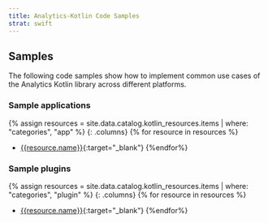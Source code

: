 ```yaml
---
title: Analytics-Kotlin Code Samples
strat: swift
---
```


## Samples
The following code samples show how to implement common use cases of the Analytics Kotlin library across different platforms.

### Sample applications
{% assign resources = site.data.catalog.kotlin_resources.items | where: "categories", "app" %}
{: .columns}
{% for resource in resources %}
- [{{resource.name}}]({{resource.url}}){:target="_blank"}
{%endfor%}

### Sample plugins 
{% assign resources = site.data.catalog.kotlin_resources.items | where: "categories", "plugin" %}
{: .columns}
{% for resource in resources %}
- [{{resource.name}}]({{resource.url}}){:target="_blank"}
{%endfor%}
